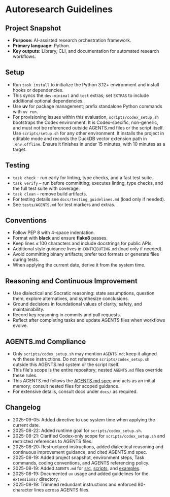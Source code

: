 # Autoresearch Guidelines

## Project Snapshot
- **Purpose:** AI-assisted research orchestration framework.
- **Primary language:** Python.
- **Key outputs:** Library, CLI, and documentation for automated research
  workflows.

## Setup
- Run `task install` to initialize the Python 3.12+ environment and install
  hooks or dependencies.
- This syncs the `dev-minimal` and `test` extras; set `EXTRAS` to include
  additional optional dependencies.
- Use **uv** for package management; prefix standalone Python commands with
  `uv run`.
- For provisioning issues within this evaluation, `scripts/codex_setup.sh`
  bootstraps the Codex environment. It is Codex-specific, non-generic, and
  must not be referenced outside AGENTS.md files or the script itself. Use
  `scripts/setup.sh` for any other environment. It installs the project in
  editable mode and records the DuckDB vector extension path in `.env.offline`.
  Ensure it finishes in under 15 minutes, with 10 minutes as a target.

## Testing
- `task check` – run early for linting, type checks, and a fast test suite.
- `task verify` – run before committing; executes linting, type checks, and
  the full test suite with coverage.
- `task clean` – remove build artifacts.
- For testing details see `docs/testing_guidelines.md` (load only if needed).
- See `tests/AGENTS.md` for test markers and extras.

## Conventions
- Follow PEP 8 with 4-space indentation.
- Format with **black** and ensure **flake8** passes.
- Keep lines ≤ 100 characters and include docstrings for public APIs.
- Additional style guidance lives in `CONTRIBUTING.md` (load only if needed).
- Avoid committing binary artifacts; prefer text formats or generate files during tests.
- When applying the current date, derive it from the system time.

## Reasoning and Continuous Improvement
- Use dialectical and Socratic reasoning: state assumptions, question them,
  explore alternatives, and synthesize conclusions.
- Ground decisions in foundational values of clarity, safety, and
  maintainability.
- Record key reasoning in commits and pull requests.
- Reflect after completing tasks and update AGENTS files when workflows
  evolve.

## AGENTS.md Compliance
- Only `scripts/codex_setup.sh` may mention `AGENTS.md`; keep it aligned with
  these instructions. Do not reference `scripts/codex_setup.sh` outside this
  AGENTS.md system or the script itself.
- This file's scope is the entire repository; nested `AGENTS.md` files override
  these rules.
- This AGENTS.md follows the [AGENTS.md spec](https://gist.github.com) and acts
  as an initial memory; consult nested files for scoped guidance.
- For extensive details, consult docs under `docs/` as required.

## Changelog
- 2025-09-05: Added directive to use system time when applying the current date.
- 2025-08-22: Added runtime goal for `scripts/codex_setup.sh`.
- 2025-08-21: Clarified Codex-only scope for `scripts/codex_setup.sh` and
  restricted references to AGENTS files.
- 2025-08-20: Restructured instructions, added dialectical reasoning and
  continuous improvement guidance, and cited AGENTS.md spec.
- 2025-08-19: Added project snapshot, environment steps, Task commands,
  coding conventions, and AGENTS referencing policy.
- 2025-08-19: Added `AGENTS.md` for [src](src/AGENTS.md),
  [scripts](scripts/AGENTS.md), and [examples](examples/AGENTS.md).
- 2025-08-19: Documented `uv` usage and added guidelines for the
  `extensions/` directory.
- 2025-08-19: Trimmed redundant instructions and enforced 80-character lines
  across AGENTS files.

